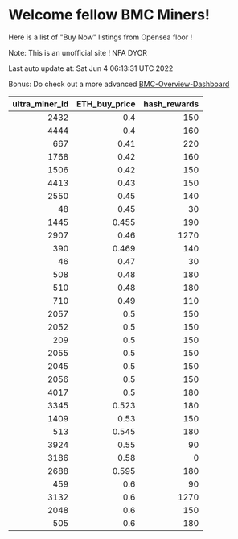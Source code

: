 # Welcome fellow BMC Miners!
Here is a list of "Buy Now" listings from Opensea floor !

Note: This is an unofficial site ! NFA DYOR

Last auto update at: Sat Jun  4 06:13:31 UTC 2022

Bonus: Do check out a more advanced [BMC-Overview-Dashboard](https://dune.com/defifunk/BMC-Overview-Dashboard)


|   ultra_miner_id |   ETH_buy_price |   hash_rewards |
|-----------------:|----------------:|---------------:|
|             2432 |           0.4   |            150 |
|             4444 |           0.4   |            160 |
|              667 |           0.41  |            220 |
|             1768 |           0.42  |            160 |
|             1506 |           0.42  |            150 |
|             4413 |           0.43  |            150 |
|             2550 |           0.45  |            140 |
|               48 |           0.45  |             30 |
|             1445 |           0.455 |            190 |
|             2907 |           0.46  |           1270 |
|              390 |           0.469 |            140 |
|               46 |           0.47  |             30 |
|              508 |           0.48  |            180 |
|              510 |           0.48  |            180 |
|              710 |           0.49  |            110 |
|             2057 |           0.5   |            150 |
|             2052 |           0.5   |            150 |
|              209 |           0.5   |            150 |
|             2055 |           0.5   |            150 |
|             2045 |           0.5   |            150 |
|             2056 |           0.5   |            150 |
|             4017 |           0.5   |            180 |
|             3345 |           0.523 |            180 |
|             1409 |           0.53  |            150 |
|              513 |           0.545 |            180 |
|             3924 |           0.55  |             90 |
|             3186 |           0.58  |              0 |
|             2688 |           0.595 |            180 |
|              459 |           0.6   |             90 |
|             3132 |           0.6   |           1270 |
|             2048 |           0.6   |            150 |
|              505 |           0.6   |            180 |